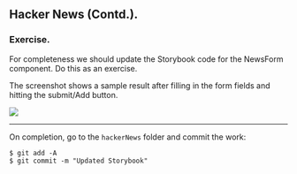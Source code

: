 ## Hacker News (Contd.).

### Exercise.

For completeness we should update the Storybook code for the NewsForm component. Do this as an exercise. 

The screenshot shows a sample result after filling in the form fields and hitting the submit/Add button.

![][addstory]

----------------------------

On completion, go to the `hackerNews` folder and commit the work:
~~~
$ git add -A
$ git commit -m "Updated Storybook"
~~~

[addstory]: ./img/addstory.png